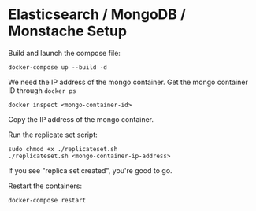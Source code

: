 # Elasticsearch / MongoDB / Monstache Setup

Build and launch the compose file:

```
docker-compose up --build -d
```

We need the IP address of the mongo container. Get the mongo container ID through `docker ps`

```
docker inspect <mongo-container-id>
```
Copy the IP address of the mongo container.

Run the replicate set script:

```
sudo chmod +x ./replicateset.sh
./replicateset.sh <mongo-container-ip-address>
```

If you see "replica set created", you're good to go.

Restart the containers:

```
docker-compose restart
```
